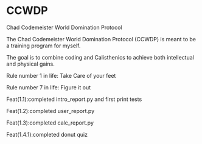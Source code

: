 # CCWDP
Chad Codemeister World Domination Protocol

The Chad Codemeister World Domination Protocol (CCWDP) is meant to be a training program for myself.

The goal is to combine coding and Calisthenics to achieve both intellectual and physical gains.

Rule number 1 in life: Take Care of your feet

Rule number 7 in life: Figure it out

Feat(1.1):completed intro_report.py and first print tests

Feat(1.2):completed user_report.py

Feat(1.3):completed calc_report.py

Feat(1.4.1):completed donut quiz
